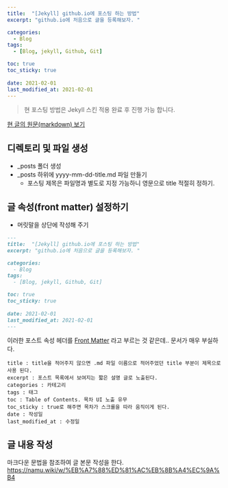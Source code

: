 ```yaml
---
title:  "[Jekyll] github.io에 포스팅 하는 방법"
excerpt: "github.io에 처음으로 글을 등록해보자. "

categories:
  - Blog
tags:
  - [Blog, jekyll, Github, Git]

toc: true
toc_sticky: true
 
date: 2021-02-01
last_modified_at: 2021-02-01
---
```



> 현 포스팅 방법은 Jekyll 스킨 적용 완료 후 진행 가능 합니다.


[현 글의 원문(markdown) 보기](https://github.com/wanderg84/wanderg84.github.io/blob/main/_posts/2021-02-01-test_post.md)


## 디렉토리 및 파일 생성
- _posts 폴더 생성
- _posts 하위에 yyyy-mm-dd-title.md 파일 만들기 
	- 포스팅 제목은 파일명과 별도로 지정 가능하니 영문으로 title 적절히 정하기.
	

## 글 속성(front matter) 설정하기
- 머릿말을 상단에 작성해 주기

```markdown
---
title:  "[Jekyll] github.io에 포스팅 하는 방법"
excerpt: "github.io에 처음으로 글을 등록해보자. "

categories:
  - Blog
tags:
  - [Blog, jekyll, Github, Git]

toc: true
toc_sticky: true
 
date: 2021-02-01
last_modified_at: 2021-02-01
---
```
이러한 포스트 속성 헤더를 [Front Matter](https://jekyllrb.com/docs/front-matter/) 라고 부르는 것 같은데..
문서가 매우 부실하다.


	title : title을 적어주지 않으면 .md 파일 이름으로 적어주었던 title 부분이 제목으로 사용 된다. 
	excerpt : 포스트 목록에서 보여지는 짧은 설명 글로 노출된다. 
	categories : 카테고리 
	tags : 태그 
	toc : Table of Contents. 목차 UI 노출 유무 
	toc_sticky : true로 해주면 목차가 스크롤을 따라 움직이게 된다. 
	date : 작성일 
	last_modified_at : 수정일 


## 글 내용 작성

마크다운 문법을 참조하여 글 본문 작성을 한다.
https://namu.wiki/w/%EB%A7%88%ED%81%AC%EB%8B%A4%EC%9A%B4
